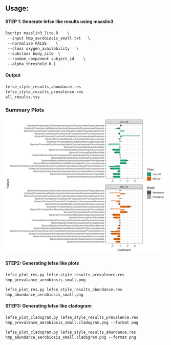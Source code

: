 ## Usage: 

#### STEP 1: Generate lefse like results using maaslin3
```
Rscript maaslin3_lite.R    \
 --input hmp_aerobiosis_small.txt   \
 --normalize FALSE    \
 --class oxygen_availability   \
 --subclass body_site  \   
 --random_component subject_id    \ 
 --alpha_threshold 0.1
```

#### Output 
```
lefse_style_results_abundance.res
lefse_style_results_prevalence.res
all_results.tsv
```
### Summary Plots 
![summary](./output/summary_plot.png)

#### STEP2:  Generating lefse like plots 
```
lefse_plot_res.py lefse_style_results_prevalence.res hmp_prevalance_aerobiosis_small.png
```
<!-- ![hmp_prevalance_aerobiosis_small](./output/hmp_prevalance_aerobiosis_small.png) -->

```
lefse_plot_res.py lefse_style_results_abundance.res hmp_abundance_aerobiosis_small.png
```
<!-- ![hmp_abundance_aerobiosis_small](./output/hmp_abundance_aerobiosis_small.png) -->

#### STEP3:  Generating lefse like cladogram 
```
lefse_plot_cladogram.py lefse_style_results_prevalence.res hmp_prevalence_aerobiosis_small.cladogram.png --format png
```
<!-- ![hmp_prevalence_aerobiosis_small.cladogram](./output/hmp_prevalence_aerobiosis_small.cladogram.png) -->

```
lefse_plot_cladogram.py lefse_style_results_abundance.res hmp_abundance_aerobiosis_small.cladogram.png --format png
```
<!-- ![hmp_abundance_aerobiosis_small.cladogram](./output/hmp_abundance_aerobiosis_small.cladogram.png) -->
